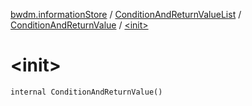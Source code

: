 [bwdm.informationStore](../../index.md) / [ConditionAndReturnValueList](../index.md) / [ConditionAndReturnValue](index.md) / [&lt;init&gt;](./-init-.md)

# &lt;init&gt;

`internal ConditionAndReturnValue()`